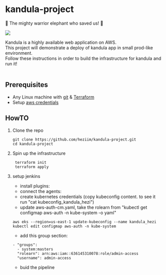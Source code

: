# kandula-project

:elephant: The mighty warrior elephant who saved us! :elephant:

<img src="https://media.giphy.com/media/c5iMjFfrUFpza/giphy.gif" />

Kandula is a highly available web application on AWS.<br>
This project will demonstrate a deploy of kandula app in small prod-like environment.<br>
Follow these instructions in order to build the infrastructure for kandula and run it!<br><br>

## Prerequisites

* Any Linux machine with [git](https://git-scm.com/downloads) & [Terraform](https://learn.hashicorp.com/tutorials/terraform/install-cli)
* Setup [aws credentials](https://docs.aws.amazon.com/sdk-for-java/v1/developer-guide/setup-credentials.html)

## HowTO
1. Clone the repo 
    ```
    git clone https://github.com/heziim/kandula-project.git
    cd kandula-project
    ```
2. Spin up the infrastructure
    ```
     terraform init
     terraform apply
     ```
     
 3. setup jenkins
    * install plugins:
    * connect the agents:
    * create kubernetes credentials (copy kubeconfig content. to see it run "cat kubeconfig_kandula_hezi")
    * update aws-auth-cm.yaml, take the rolearn from "kubectl get configmap aws-auth -n kube-system -o yaml"
    ```
    aws eks --region=us-east-1 update-kubeconfig --name kandula_hezi
    kubectl edit configmap aws-auth -n kube-system
    ```
    * add this group section:
    ```
    - "groups":
      - system:masters
      "rolearn": arn:aws:iam::636145310078:role/admin-access
      "username": admin-access
    ```
    * buid the pipeline
